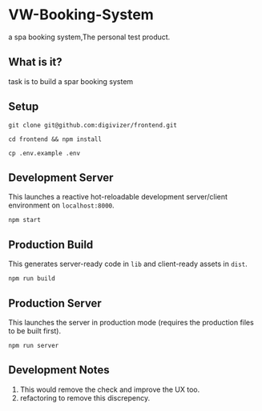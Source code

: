# VW-Booking-System
a spa booking system,The personal test product.


## What is it?
task is to build a spar booking system 

## Setup

```
git clone git@github.com:digivizer/frontend.git

cd frontend && npm install

cp .env.example .env
```

## Development Server

This launches a reactive hot-reloadable development server/client environment on `localhost:8000`.

```
npm start
```

## Production Build

This generates server-ready code in `lib` and client-ready assets in `dist`.

```
npm run build
```

## Production Server

This launches the server in production mode (requires the production files to be built first).

```
npm run server
```

## Development Notes

1.  This would remove the check and improve the UX too.
2.  refactoring to remove this discrepency.
